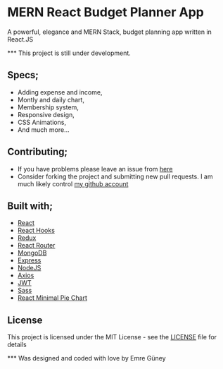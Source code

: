 # MERN React Budget Planner App

A powerful, elegance and MERN Stack, budget planning app written in React.JS

*** This project is still under development.

## Specs;

- Adding expense and income,
- Montly and daily chart,
- Membership system,
- Responsive design,
- CSS Animations,
- And much more...

## Contributing;

- If you have problems please leave an issue from [here](https://github.com/eeguney/mern-react-budget-planner-app/issues/)
- Consider forking the project and submitting new pull requests. I am much likely control [my github account](https://github.com/eeguney/)

## Built with;

- [React](https://tr.reactjs.org/)
- [React Hooks](https://reactjs.org/docs/hooks-intro.html)
- [Redux](https://redux.js.org/)
- [React Router](https://reactrouter.com/)
- [MongoDB](https://mongodb.com/)
- [Express](https://expressjs.com/)
- [NodeJS](https://nodejs.org/)
- [Axios](https://axios-http.com/)
- [JWT](https://jwt.io/)
- [Sass](https://sass-lang.com/)
- [React Minimal Pie Chart](https://github.com/toomuchdesign/react-minimal-pie-chart/)

## License

This project is licensed under the MIT License - see the [LICENSE](LICENSE) file for details

*** Was designed and coded with love by Emre Güney
